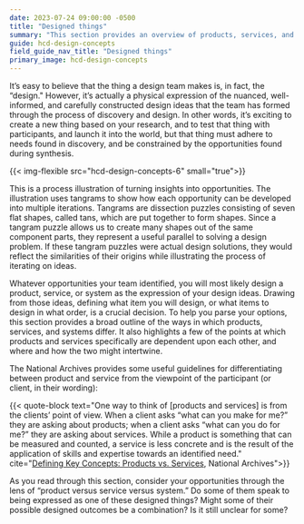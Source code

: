 ```yaml
---
date: 2023-07-24 09:00:00 -0500
title: "Designed things"
summary: "This section provides an overview of products, services, and systems"
guide: hcd-design-concepts
field_guide_nav_title: "Designed things"
primary_image: hcd-design-concepts
---
```


It’s easy to believe that the thing a design team makes is, in fact, the “design." However, it’s actually a physical expression of the nuanced, well-informed, and carefully constructed design ideas that the team has formed through the process of discovery and design. In other words, it’s exciting to create a new thing based on your research, and to test that thing with participants, and launch it into the world, but that thing must adhere to needs found in discovery, and be constrained by the opportunities found during synthesis.

{{< img-flexible src="hcd-design-concepts-6" small="true">}}

This is a process illustration of turning insights into opportunities. The illustration uses tangrams to show how each opportunity can be developed into multiple iterations. Tangrams are dissection puzzles consisting of seven flat shapes, called tans, which are put together to form shapes. Since a tangram puzzle allows us to create many shapes out of the same component parts, they represent a useful parallel to solving a design problem. If these tangram puzzles were actual design solutions, they would reflect the similarities of their origins while illustrating the process of iterating on ideas.

Whatever opportunities your team identified, you will most likely design a product, service, or system as the expression of your design ideas. Drawing from those ideas, defining what item you will design, or what items to design in what order, is a crucial decision. To help you parse your options, this section provides a broad outline of the ways in which products, services, and systems differ. It also highlights a few of the points at which products and services specifically are dependent upon each other, and where and how the two might intertwine.

The National Archives provides some useful guidelines for differentiating between product and service from the viewpoint of the participant (or client, in their wording):

{{< quote-block text="One way to think of [products and services] is from the clients’ point of view. When a client asks “what can you make for me?” they are asking about products; when a client asks “what can you do for me?” they are asking about services. While a product is something that can be measured and counted, a service is less concrete and is the result of the application of skills and expertise towards an identified need." cite="[Defining Key Concepts: Products vs. Services](https://www.archives.gov/preservation/products/definitions/products-services.html), National Archives">}}

As you read through this section, consider your opportunities through the lens of “product versus service versus system.” Do some of them speak to being expressed as one of these designed things? Might some of their possible designed outcomes be a combination? Is it still unclear for some?
